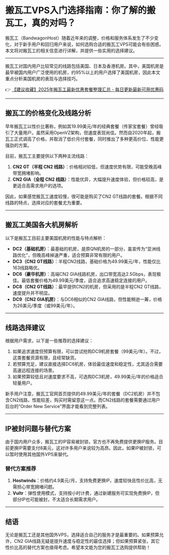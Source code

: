 # 搬瓦工VPS入门选择指南：你了解的搬瓦工，真的对吗？

搬瓦工（BandwagonHost）随着近年来的调整，价格和服务体系发生了不少变化，对于新手用户和回归用户来说，如何选购合适的搬瓦工VPS可能会有些困惑。本文将对搬瓦工的相关信息进行详解，并提供一些实用的选择建议。

---

搬瓦工对国内用户比较常见的线路包括美国、日本及香港机房。其中，美国机房是最早被国内用户广泛使用的机房，约95%以上的用户选择了美国机房，因此本文重点分析美国机房的表现与选择技巧。

👉 [【建议收藏】2025年搬瓦工最新优惠套餐整理汇总 - 每日更新最新可用优惠码](https://bit.ly/banwagon)

---

## 搬瓦工的价格变化及线路分析

早年搬瓦工以性价比著称，例如其19.99美元/年的经典套餐（传家宝套餐）曾经吸引了大量用户。虽然采用OpenVZ架构，但速度表现尚佳。然而自2020年起，搬瓦工正式调高了价格，并取消了低价月付套餐，同时推出了多种更高价位、性能更强劲的方案。

目前，搬瓦工主要提供以下两种主流线路：
1. **CN2 GT（半程 CN2 线路）**：价格相对较低，但速度优势有限，可能受晚高峰带宽拥堵影响。
2. **CN2 GIA（全程 CN2 线路）**：性能优异，大幅提升速度体验，但价格较高，是更适合高需求用户的选项。

因此，如果感觉搬瓦工速度较慢，很可能是购买了CN2 GT线路的套餐。根据不同线路的特点，选择对应的套餐尤为重要。

---

## 搬瓦工美国各大机房解析

以下是搬瓦工目前主要美国机房的性能与特点解析：

- **DC2（基础机房）**：最基础的机房，是原QN机房的一部分，虽宣传为“亚洲线路优化”，但晚高峰掉速严重，适合预算非常有限的用户。
- **DC3（CN2 GT线路）**：半程CN2线路，基础价格为49.99美元/年，性能仅比163线路略优。
- **DC6（豪华机房）**：高端CN2 GIA线路机房，出口带宽高达2.5Gbps，表现极佳。最低套餐价格为49.99美元/季度，适合追求高速稳定连接的用户。
- **DC8（CN2 GT线路）**：最早提供CN2的机房，但采用的是半程CN2 GT线路，速度提升并不明显。
- **DC9（CN2 GIA机房）**：与DC6相似的CN2 GIA线路，但性能稍逊一筹，价格为26美元/季度（或99美元/年）。

---

## 线路选择建议

根据用户需求，以下是一些推荐的选择建议：

1. 如果追求速度但预算有限，可以尝试抢购DC9机房套餐（99美元/年）。不过，这类套餐资源有限，且经常缺货。
2. 若预算充足，建议直接选择DC6机房，体验最佳速度和稳定性，尤其适合需要高速远程连接的场景。
3. 如果预算较低且对速度要求不高，可选购DC3机房，49.99美元/年的价格适合轻量用户。

新手用户注意，搬瓦工官网首页提供的49.99美元/年的套餐（DC2机房）并不包含CN2线路，性能较差，购买时需留意这一点。而CN2线路的套餐需要通过用户后台的“Order New Service”界面才能看到完整列表。

---

## IP被封问题与替代方案

由于国内用户众多，搬瓦工的IP容易被封锁，官方也不再免费提供更换IP服务。目前更换IP需要支付8美元，这对许多用户来说较为高昂。因此，如果IP被封锁，可以暂时使用其他国外VPS来替代。

### 替代方案推荐
1. **Hostwinds**：价格约4.9美元/月，支持免费更换IP，速度较快且性价比高，无需担心带宽拥堵问题。
2. **Vultr**：弹性使用模式，支持按小时计费，通过新建服务可实现免费换IP，但部分IP也可能被封，不太适合长期需求用户。

---

## 结语

无论是搬瓦工还是其他国外VPS，选择适合自己的服务才是最重要的。如果预算允许，CN2 GIA线路无疑是提升速度与稳定性的最佳选择；但如果预算紧张，其它性价比高的替代方案也值得考虑。希望本文能为您的搬瓦工选购提供帮助！